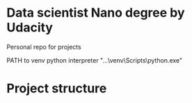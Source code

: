 # Data scientist Nano degree by Udacity

Personal repo for projects

PATH to venv python interpreter "...\venv\Scripts\python.exe"

# Project structure

